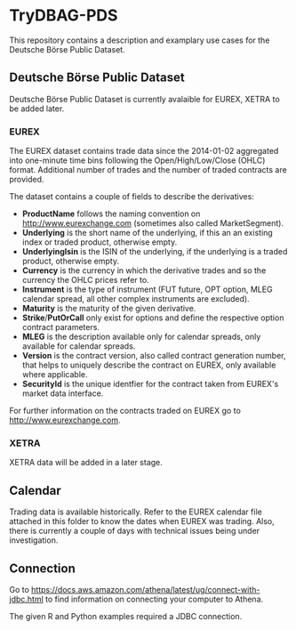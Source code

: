 # TryDBAG-PDS

This repository contains a description and examplary use cases for the Deutsche Börse Public Dataset.

## Deutsche Börse Public Dataset

Deutsche Börse Public Dataset is currently avalaible for EUREX, XETRA to be added later.

### EUREX

The EUREX dataset contains trade data since the 2014-01-02 aggregated into one-minute time bins following the Open/High/Low/Close (OHLC) format. Additional number of trades and the number of traded contracts are provided.

The dataset contains a couple of fields to describe the derivatives:
* **ProductName** follows the naming convention on http://www.eurexchange.com (sometimes also called MarketSegment).
*	**Underlying** is the short name of the underlying, if this an an existing index or traded product, otherwise empty.
* **UnderlyingIsin** is the ISIN of the underlying, if the underlying is a traded product, otherwise empty.
* **Currency** is the currency in which the derivative trades and so the currency the OHLC prices refer to.
* **Instrument** is the type of instrument (FUT future, OPT option, MLEG calendar spread, all other complex instruments are excluded).
* **Maturity** is the maturity of the given derivative.
* **Strike**/**PutOrCall** only exist for options and define the respective option contract parameters.
* **MLEG** is the description available only for calendar spreads, only available for calendar spreads.
* **Version** is the contract version, also called contract generation number, that helps to uniquely describe the contract on EUREX, only available where applicable.
* **SecurityId** is the unique identfier for the contract taken from EUREX's market data interface.

For further information on the contracts traded on EUREX go to http://www.eurexchange.com.

### XETRA

XETRA data will be added in a later stage.

## Calendar

Trading data is available historically. Refer to the EUREX calendar file attached in this folder to know the dates when EUREX was trading. Also, there is currently a couple of days with technical issues being under investigation.

## Connection

Go to https://docs.aws.amazon.com/athena/latest/ug/connect-with-jdbc.html to find information on connecting your computer to Athena.

The given R and Python examples required a JDBC connection.

